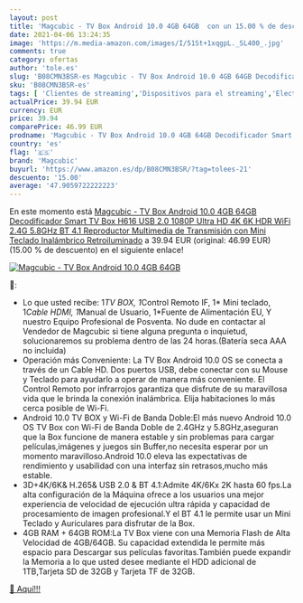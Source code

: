 ```yaml
---
layout: post
title: 'Magcubic - TV Box Android 10.0 4GB 64GB  con un 15.00 % de descuento'
date: 2021-04-06 13:24:35
image: 'https://m.media-amazon.com/images/I/51St+1xqgpL._SL400_.jpg'
comments: true
category: ofertas
author: 'tole.es'
slug: 'B08CMN3BSR-es Magcubic - TV Box Android 10.0 4GB 64GB Decodificador...'
sku: 'B08CMN3BSR-es'
tags: [ 'Clientes de streaming','Dispositivos para el streaming','Electrónica','Equipos de audio y Hi-Fi','android','magcubic', ]
actualPrice: 39.94 EUR
currency: EUR
price: 39.94
comparePrice: 46.99 EUR
prodname: 'Magcubic - TV Box Android 10.0 4GB 64GB Decodificador Smart TV Box H616 USB 2.0 1080P Ultra HD 4K 6K HDR WiFi 2.4G 5.8GHz BT 4.1 Reproductor Multimedia de Transmisión con Mini Teclado Inalámbrico Retroiluminado'
country: 'es'
flag: '🇪🇸'
brand: 'Magcubic'
buyurl: 'https://www.amazon.es/dp/B08CMN3BSR/?tag=tolees-21'
descuento: '15.00'
average: '47.9059722222223'
---
```


En este momento está [Magcubic - TV Box Android 10.0 4GB 64GB Decodificador Smart TV Box H616 USB 2.0 1080P Ultra HD 4K 6K HDR WiFi 2.4G 5.8GHz BT 4.1 Reproductor Multimedia de Transmisión con Mini Teclado Inalámbrico Retroiluminado](https://www.amazon.es/dp/B08CMN3BSR/?tag=tolees-21) a 39.94 EUR (original: 46.99 EUR) (15.00 %  de descuento) en el siguiente enlace!

[![Magcubic - TV Box Android 10.0 4GB 64GB ](https://m.media-amazon.com/images/I/51St+1xqgpL._SL400_.jpg)](https://www.amazon.es/dp/B08CMN3BSR/?tag=tolees-21)

🔎:

- Lo que usted recibe: 1*TV BOX, 1*Control Remoto IF, 1* Mini teclado, 1*Cable HDMI, 1*Manual de Usuario, 1*Fuente de Alimentación EU, Y nuestro Equipo Profesional de Posventa. No dude en contactar al Vendedor de Magcubic si tiene alguna pregunta o inquietud, solucionaremos su problema dentro de las 24 horas.(Batería seca AAA no incluida)
- Operación más Conveniente: La TV Box Android 10.0 OS se conecta a través de un Cable HD. Dos puertos USB, debe conectar con su Mouse y Teclado para ayudarlo a operar de manera más conveniente. El Control Remoto por infrarrojos garantiza que disfrute de su maravillosa vida que le brinda la conexión inalámbrica. Elija habitaciones lo más cerca posible de Wi-Fi.
- Android 10.0 TV BOX y Wi-Fi de Banda Doble:El más nuevo Android 10.0 OS TV Box con Wi-Fi de Banda Doble de 2.4GHz y 5.8GHz,aseguran que la Box funcione de manera estable y sin problemas para cargar películas,imágenes y juegos sin Buffer,no necesita esperar por un momento maravilloso.Android 10.0 eleva las expectativas de rendimiento y usabilidad con una interfaz sin retrasos,mucho más estable.
- 3D+4K/6K& H.265& USB 2.0 & BT 4.1:Admite 4K/6Kx 2K hasta 60 fps.La alta configuración de la Máquina ofrece a los usuarios una mejor experiencia de velocidad de ejecución ultra rápida y capacidad de procesamiento de imagen profesional.Y el BT 4.1 le permite usar un Mini Teclado y Auriculares para disfrutar de la Box.
- 4GB RAM + 64GB ROM:La TV Box viene con una Memoria Flash de Alta Velocidad de 4GB/64GB. Su capacidad extendida le permite más espacio para Descargar sus películas favoritas.También puede expandir la Memoria a lo que usted desee mediante el HDD adicional de 1TB,Tarjeta SD de 32GB y Tarjeta TF de 32GB.

[🛒 Aquí!!!](https://www.amazon.es/dp/B08CMN3BSR/?tag=tolees-21)
